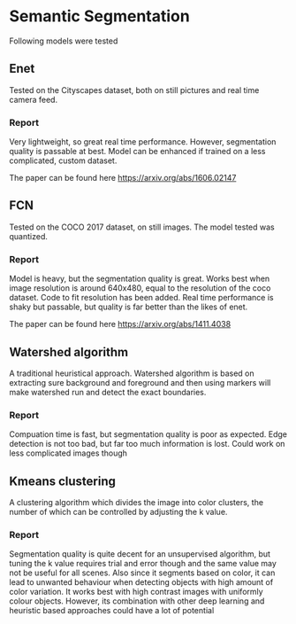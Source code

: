# Semantic Segmentation

Following models were tested 

## Enet

Tested on the Cityscapes dataset, both on still pictures and real time camera feed. 

### Report
Very lightweight, so great real time performance. However, segmentation quality is passable at best. Model can be enhanced if trained on a less complicated, custom dataset. 

The paper can be found here https://arxiv.org/abs/1606.02147

## FCN

Tested on the COCO 2017 dataset, on still images. The model tested was quantized.

### Report
Model is heavy, but the segmentation quality is great. Works best when image resolution is around 640x480, equal to the resolution of the coco dataset. Code to fit resolution has been added. Real time performance is shaky but passable, but quality is far better than the likes of enet. 

The paper can be found here https://arxiv.org/abs/1411.4038

## Watershed algorithm
A traditional heuristical approach. Watershed algorithm is based on extracting sure background and foreground and then using markers will make watershed run and detect the exact boundaries.

### Report
Compuation time is fast, but segmentation quality is poor as expected. Edge detection is not too bad, but far too much information is lost. Could work on less complicated images though

## Kmeans clustering
A clustering algorithm which divides the image into color clusters, the number of which can be controlled by adjusting the k value. 

### Report
Segmentation quality is quite decent for an unsupervised algorithm, but tuning the k value requires trial and error though and the same value may not be useful for all scenes. Also since it segments based on color, it can lead to unwanted behaviour when detecting objects with high amount of color variation. It works best with high contrast images with uniformly colour objects. However, its combination with other deep learning and heuristic based approaches could have a lot of potential
